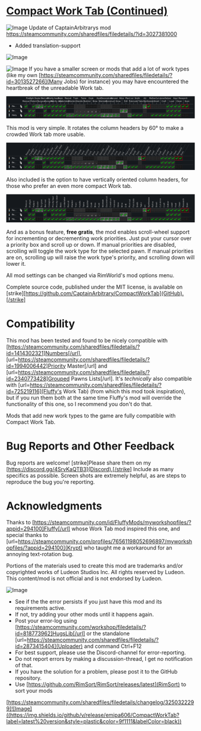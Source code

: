 # [Compact Work Tab (Continued)](https://steamcommunity.com/sharedfiles/filedetails/?id=3250322299)


![Image](https://i.imgur.com/buuPQel.png)
Update of CaptainArbitrarys mod https://steamcommunity.com/sharedfiles/filedetails/?id=3027381000

- Added translation-support

![Image](https://i.imgur.com/pufA0kM.png)
	
![Image](https://i.imgur.com/Z4GOv8H.png)
If you have a smaller screen or mods that add a lot of work types (like my own [https://steamcommunity.com/sharedfiles/filedetails/?id=3013527266](Many Jobs) for instance) you may have encountered the heartbreak of the unreadable Work tab.

![Image](https://raw.githubusercontent.com/CaptainArbitrary/CompactWorkTab/main/.github/README/Bad_Work_Tab.png)

This mod is very simple. It rotates the column headers by 60° to make a crowded Work tab more usable.

![Image](https://raw.githubusercontent.com/CaptainArbitrary/CompactWorkTab/main/.github/README/Nice_Work_Tab.png)

Also included is the option to have vertically oriented column headers, for those who prefer an even more compact Work tab.

![Image](https://raw.githubusercontent.com/CaptainArbitrary/CompactWorkTab/main/.github/README/Nice_Work_Tab_Vertical.png)

And as a bonus feature, **free gratis**, the mod enables scroll-wheel support for incrementing or decrementing work priorities. Just put your cursor over a priority box and scroll up or down. If manual priorities are disabled, scrolling will toggle the work type for the selected pawn. If manual priorities are on, scrolling up will raise the work type's priority, and scrolling down will lower it. 

All mod settings can be changed via RimWorld's mod options menu.

Complete source code, published under the MIT license, is available on [strike][https://github.com/CaptainArbitrary/CompactWorkTab](GitHub).[/strike]

# Compatibility

This mod has been tested and found to be nicely compatible with [https://steamcommunity.com/sharedfiles/filedetails/?id=1414302321]Numbers[/url], [url=https://steamcommunity.com/sharedfiles/filedetails/?id=1994006442]Priority Master[/url] and [url=https://steamcommunity.com/sharedfiles/filedetails/?id=2340773428]Grouped Pawns Lists[/url]. It's *technically* also compatible with [url=https://steamcommunity.com/sharedfiles/filedetails/?id=725219116](Fluffy's Work Tab) (from which this mod took inspiration), but if you run them both at the same time Fluffy's mod will override the functionality of this one, so I recommend you don't do that.

Mods that add new work types to the game are fully compatible with Compact Work Tab.

# Bug Reports and Other Feedback

Bug reports are welcome! [strike]Please share them on my [https://discord.gg/4SrvKaQTB3](Discord).[/strike] Include as many specifics as possible. Screen shots are extremely helpful, as are steps to reproduce the bug you're reporting.

# Acknowledgments

Thanks to [https://steamcommunity.com/id/FluffyMods/myworkshopfiles/?appid=294100]Fluffy[/url] whose Work Tab mod inspired this one, and special thanks to [url=https://steamcommunity.com/profiles/76561198052696897/myworkshopfiles/?appid=294100](Krypt) who taught me a workaround for an annoying text-rotation bug.

Portions of the materials used to create this mod are trademarks and/or copyrighted works of Ludeon Studios Inc. All rights reserved by Ludeon. This content/mod is not official and is not endorsed by Ludeon.

![Image](https://i.imgur.com/PwoNOj4.png)


-  See if the the error persists if you just have this mod and its requirements active.
-  If not, try adding your other mods until it happens again.
-  Post your error-log using [https://steamcommunity.com/workshop/filedetails/?id=818773962]HugsLib[/url] or the standalone [url=https://steamcommunity.com/sharedfiles/filedetails/?id=2873415404](Uploader) and command Ctrl+F12
-  For best support, please use the Discord-channel for error-reporting.
-  Do not report errors by making a discussion-thread, I get no notification of that.
-  If you have the solution for a problem, please post it to the GitHub repository.
-  Use [https://github.com/RimSort/RimSort/releases/latest](RimSort) to sort your mods



[https://steamcommunity.com/sharedfiles/filedetails/changelog/3250322299]![Image]((https://img.shields.io/github/v/release/emipa606/CompactWorkTab?label=latest%20version&style=plastic&color=9f1111&labelColor=black))
